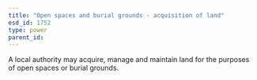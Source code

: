 ```yaml
---
title: "Open spaces and burial grounds - acquisition of land"
esd_id: 1752
type: power
parent_id:  
---
```


A local authority may acquire, manage and maintain land for the purposes of open spaces or burial grounds.

